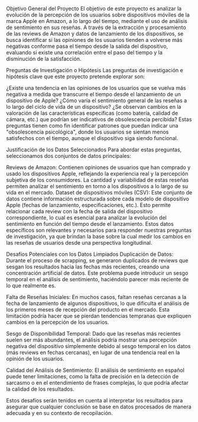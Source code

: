 Objetivo General del Proyecto
El objetivo de este proyecto es analizar la evolución de la percepción de los usuarios sobre dispositivos móviles de la marca Apple en Amazon, a lo largo del tiempo, mediante el uso de análisis de sentimiento en sus reseñas. A través de la extracción y procesamiento de las reviews de Amazon y datos de lanzamiento de los dispositivos, se busca identificar si las opiniones de los usuarios tienden a volverse más negativas conforme pasa el tiempo desde la salida del dispositivo, evaluando si existe una correlación entre el paso del tiempo y la disminución de la satisfacción.

Preguntas de Investigación o Hipótesis
Las preguntas de investigación e hipótesis clave que este proyecto pretende explorar son:

¿Existe una tendencia en las opiniones de los usuarios que se vuelva más negativa a medida que transcurre el tiempo desde el lanzamiento de un dispositivo de Apple?
¿Cómo varía el sentimiento general de las reseñas a lo largo del ciclo de vida de un dispositivo?
¿Se observan cambios en la valoración de las características específicas (como batería, calidad de cámara, etc.) que podrían ser indicativos de obsolescencia percibida?
Estas preguntas tienen como fin identificar patrones que puedan indicar una "obsolescencia psicológica", donde los usuarios se sientan menos satisfechos con el tiempo, aunque el dispositivo siga siendo funcional.

Justificación de los Datos Seleccionados
Para abordar estas preguntas, seleccionamos dos conjuntos de datos principales:

Reviews de Amazon: Contienen opiniones de usuarios que han comprado y usado los dispositivos Apple, reflejando la experiencia real y la percepción subjetiva de los consumidores. La cantidad y variabilidad de estas reseñas permiten analizar el sentimiento en torno a los dispositivos a lo largo de su vida en el mercado.
Dataset de dispositivos móviles (CSV): Este conjunto de datos contiene información estructurada sobre cada modelo de dispositivo Apple (fechas de lanzamiento, especificaciones, etc.). Esto permite relacionar cada review con la fecha de salida del dispositivo correspondiente, lo cual es esencial para analizar la evolución del sentimiento en función del tiempo desde el lanzamiento.
Estos datos específicos son relevantes y necesarios para responder nuestras preguntas de investigación, ya que brindan la base sobre la cual medir los cambios en las reseñas de usuarios desde una perspectiva longitudinal.

Desafíos Potenciales con los Datos Limpiados
Duplicación de Datos: Durante el proceso de scrapping, se generaron duplicados de reviews que sesgan los resultados hacia las fechas más recientes, creando una concentración artificial de datos. Este problema puede introducir un sesgo temporal en el análisis de sentimiento, haciéndolo parecer más reciente de lo que realmente es.

Falta de Reseñas Iniciales: En muchos casos, faltan reseñas cercanas a la fecha de lanzamiento de algunos dispositivos, lo que dificulta el análisis de los primeros meses de recepción del producto en el mercado. Esta limitación podría hacer que se pierdan tendencias tempranas que expliquen cambios en la percepción de los usuarios.

Sesgo de Disponibilidad Temporal: Dado que las reseñas más recientes suelen ser más abundantes, el análisis podría mostrar una percepción negativa del dispositivo simplemente debido al sesgo temporal en los datos (más reviews en fechas cercanas), en lugar de una tendencia real en la opinión de los usuarios.

Calidad del Análisis de Sentimiento: El análisis de sentimiento en español puede tener limitaciones, como la falta de precisión en la detección de sarcasmo o en el entendimiento de frases complejas, lo que podría afectar la calidad de los resultados.

Estos desafíos serán tenidos en cuenta al interpretar los resultados para asegurar que cualquier conclusión se base en datos procesados de manera adecuada y en su contexto de recopilación.